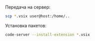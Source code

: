 Передача на сервер:
```sh
scp *.vsix user@host:/home/..
```
Установка пакетов:
```sh
code-server --install-extension *.vsix
```